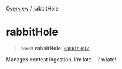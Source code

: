 [Overview](../index.md) / rabbitHole

# rabbitHole

> `const` **rabbitHole**: [`RabbitHole`](../classes/RabbitHole.md)

Manages content ingestion. I'm late... I'm late!
